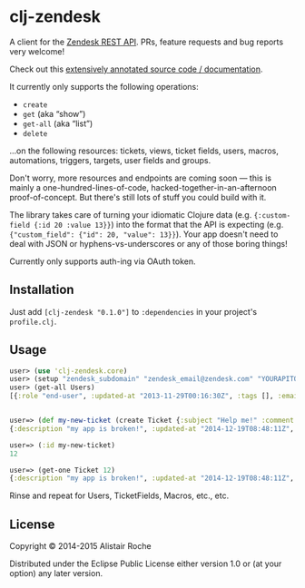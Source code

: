 # clj-zendesk

A client for the [Zendesk REST API](https://developer.zendesk.com/rest_api/docs/core/introduction). PRs, feature requests and bug reports very welcome!

Check out this [extensively annotated source code / documentation](http://atroche.github.io/clj-zendesk).

It currently only supports the following operations:

   * ```create```
   * ```get``` (aka “show”)
   * `get-all` (aka “list”)
   * `delete`

…on the following resources: tickets, views, ticket fields, users, macros, automations, triggers, targets, user fields and groups.

Don't worry, more resources and endpoints are coming soon — this is mainly a one-hundred-lines-of-code, hacked-together-in-an-afternoon proof-of-concept. But there's still lots of stuff you could build with it.

The library takes care of turning your idiomatic Clojure data (e.g. ```{:custom-field {:id 20 :value 13}}```) into the format that the API is expecting (e.g. ```{"custom_field": {"id": 20, "value": 13}}```). Your app doesn't need to deal with JSON or hyphens-vs-underscores or any of those boring things!

Currently only supports auth-ing via OAuth token.

## Installation

Just add ```[clj-zendesk "0.1.0"]``` to `:dependencies` in your project's `profile.clj`.

## Usage

```clojure
user> (use 'clj-zendesk.core)
user> (setup "zendesk_subdomain" "zendesk_email@zendesk.com" "YOURAPITOKEN")
user> (get-all Users)
[{:role "end-user", :updated-at "2013-11-29T00:16:30Z", :tags [], :email "end@user.com", :chat-only false,  … etc.


user=> (def my-new-ticket (create Ticket {:subject "Help me!" :comment {:body "my app is broken!"} }))
{:description "my app is broken!", :updated-at "2014-12-19T08:48:11Z", :assignee-id nil, :tags [], :custom-fields [{:id 24146696, :value nil} {:id 24099383, :value nil} {:id 24056003, :value nil}], :group-id 21407398, :via {:channel "api", :source {:from {}, :to {}, :rel nil}}, :has-incidents false, :fields [{:id 24146696, :value nil} {:id 24099383, :value nil} {:id 24056003, :value nil}], :recipient nil, :type nil, :organization-id 29244208, :sharing-agreement-ids [], :requester-id 533561168, :external-id nil, :satisfaction-rating nil, :priority nil, :status "new", :id 12, :problem-id nil, :ticket-form-id nil, :url "https://zendesk_subdomain.zendesk.com/api/v2/tickets/12.json", :collaborator-ids [], :raw-subject "Help me!", :created-at "2014-12-19T08:48:11Z", :subject "Help me!", :forum-topic-id nil, :due-at nil, :submitter-id 533561168}

user=> (:id my-new-ticket)
12

user=> (get-one Ticket 12)
{:description "my app is broken!", :updated-at "2014-12-19T08:48:11Z", :assignee-id nil, :tags [], :custom-fields [{:id 24146696, :value nil} {:id 24099383, :value nil} {:id 24056003, :value nil}], :group-id 21407398, :via {:channel "api", :source {:from {}, :to {}, :rel nil}}, :has-incidents false, :fields [{:id 24146696, :value nil} {:id 24099383, :value nil} {:id 24056003, :value nil}], :recipient nil, :type nil, :organization-id 29244208, :sharing-agreement-ids [], :requester-id 533561168, :external-id nil, :satisfaction-rating nil, :priority nil, :status "new", :id 12, :problem-id nil, :ticket-form-id nil, :url "https://zendesk_subdomain.zendesk.com/api/v2/tickets/12.json", :collaborator-ids [], :raw-subject "Help me!", :created-at "2014-12-19T08:48:11Z", :subject "Help me!", :forum-topic-id nil, :due-at nil, :submitter-id 533561168}
```

Rinse and repeat for Users, TicketFields, Macros, etc., etc.

## License

Copyright © 2014-2015 Alistair Roche

Distributed under the Eclipse Public License either version 1.0 or (at
your option) any later version.
